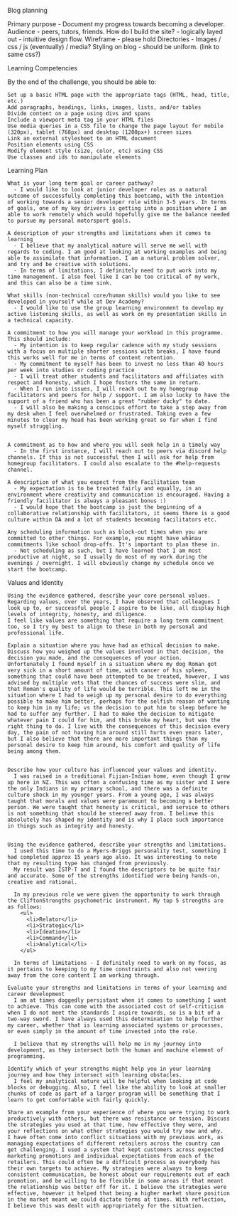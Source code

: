 Blog planning

Primary purpose - Document my progress towards becoming a developer.
Audience - peers, tutors, friends.
How do I build the site? - logically layed out - intuitive design flow.
Wireframe - please hold
Directories - Images / css / js (eventually) / media?
Styling on blog - should be uniform. (link to same css?)




Learning Competencies

By the end of the challenge, you should be able to:

    Set up a basic HTML page with the appropriate tags (HTML, head, title, etc.)
    Add paragraphs, headings, links, images, lists, and/or tables
    Divide content on a page using divs and spans
    Include a viewport meta tag in your HTML files
    Use media queries in a CSS file to change the page layout for mobile (320px), tablet (768px) and desktop (1200px+) screen sizes
    Link an external stylesheet to an HTML document
    Position elements using CSS
    Modify element style (size, color, etc) using CSS
    Use classes and ids to manipulate elements


Learning Plan

    What is your long term goal or career pathway?
      - I would like to look at junior developer roles as a natural outcome of successfully completing this bootcamp, with the intention of working towards a senior developer role within 3-5 years. In terms of goals, one of my key drivers is getting into a position where I am able to work remotely which would hopefully give me the balance needed to pursue my personal motorsport goals.

    A description of your strengths and limitations when it comes to learning
      - I believe that my analytical nature will serve me well with regards to coding. I am good at looking at working examples and being able to assimilate that information. I am a natural problem solver, and try and be creative with solutions. 
      - In terms of limitations, I definitely need to put work into my time management. I also feel like I can be too critical of my work, and this can also be a time sink.

    What skills (non-technical core/human skills) would you like to see developed in yourself while at Dev Academy?
      - I would like to use the group learning environment to develop my active listening skills, as well as work on my presentation skills in a technical capacity.

    A commitment to how you will manage your workload in this programme. This should include:
      - My intention is to keep regular cadence with my study sessions with a focus on multiple shorter sessions with breaks, I have found this works well for me in terms of content retention.
      - My commitment to myself has been to invest no less than 40 hours per week into studies or coding practice
      - I will treat other students and facilitators and affiliates with respect and honesty, which I hope fosters the same in return.
      - When I run into issues, I will reach out to my homegroup facilitators and peers for help / support. I am also lucky to have the support of a friend who has been a great "rubber ducky" to date.
      - I will also be making a conscious effort to take a step away from my desk when I feel overwhelmed or frustrated. Taking even a few minutes to clear my head has been working great so far when I find myself struggling.


    A commitment as to how and where you will seek help in a timely way
      - In the first instance, I will reach out to peers via discord help channels. If this is not successful then I will ask for help from homegroup facilitators. I could also escalate to the #help-requests channel.

    A description of what you expect from the Facilitation team
      - My expectation is to be treated fairly and equally, in an environment where creativity and communication is encouraged. Having a friendly facilitator is always a pleasant bonus :)
      - I would hope that the bootcamp is just the beginning of a collaborative relationship with facilitators, it seems there is a good culture within DA and a lot of students becoming facilitators etc.

    Any scheduling information such as block-out times when you are committed to other things. For example, you might have whānau commitments like school drop-offs. It's important to plan these in.
      - Not scheduling as such, but I have learned that I am most productive at night, so I usually do most of my work during the evenings / overnight. I will obviously change my schedule once we start the bootcamp.


Values and Identity

    Using the evidence gathered, describe your core personal values.
    Regarding values, over the years, I have observed that colleagues I look up to, or successful people I aspire to be like, all display high levels of integrity, honesty, and diligence.
    I feel like values are something that require a long term commitment too, so I try my best to align to these in both my personal and professional life.
    
    Explain a situation where you have had an ethical decision to make. Discuss how you weighed up the values involved in that decision, the decision you made, and the consequences of your action.
    Unfortunately I found myself in a situation where my dog Roman got very sick in a short amount of time, with cancer of his spleen, something that could have been attempted to be treated, however, I was advised by multiple vets that the chances of success were slim, and that Roman's quality of life would be terrible. This left me in the situation where I had to weigh up my personal desire to do everything possible to make him better, perhaps for the selfish reason of wanting to keep him in my life; vs the decision to put him to sleep before he had to suffer any further. I had to make the decision to mitigate whatever pain I could for him, and this broke my heart, but was the right thing to do. I live with the consequences of this decision every day, the pain of not having him around still hurts even years later, but I also believe that there are more important things than my personal desire to keep him around, his comfort and quality of life being among them.


    Describe how your culture has influenced your values and identity.
      I was raised in a traditional Fijian-Indian home, even though I grew up here in NZ. This was often a confusing time as my sister and I were the only Indians in my primary school, and there was a definite culture shock in my younger years. From a young age, I was always taught that morals and values were paramount to becoming a better person. We were taught that honesty is critical, and service to others is not something that should be steered away from. I believe this absolutely has shaped my identity and is why I place such importance in things such as integrity and honesty.


    Using the evidence gathered, describe your strengths and limitations.
      I used this time to do a Myers-Briggs personality test, something I had completed approx 15 years ago also. It was interesting to note that my resulting type has changed from previously.
      My result was ISTP-T and I found the descriptors to be quite fair and accurate. Some of the strengths identified were being hands-on, creative and rational. 

      In my previous role we were given the opportunity to work through the CliftonStrengths psychometric instrument. My top 5 strengths are as follows:
        <ul>
          <li>Relator</li>
          <li>Strategic</li>
          <li>Ideation</li>
          <li>Command</li>
          <li>Analytical</li>
        </ul>

      In terms of limitations - I definitely need to work on my focus, as it pertains to keeping to my time constraints and also not veering away from the core content I am working through.

    Evaluate your strengths and limitations in terms of your learning and career development
      I am at times doggedly persistant when it comes to something I want to achieve. This can come with the associated cost of self-criticism when I do not meet the standards I aspire towards, so is a bit of a two-way sword. I have always used this determination to help further my career, whether that is learning associated systems or processes, or even simply in the amount of time invested into the role.
      
      I believe that my strengths will help me in my journey into development, as they intersect both the human and machine element of programming.

    Identify which of your strengths might help you in your learning journey and how they intersect with learning obstacles.
      I feel my analytical nature will be helpful when looking at code blocks or debugging. Also, I feel like the ability to look at smaller chunks of code as part of a larger program will be something that I learn to get comfortable with fairly quickly. 

    Share an example from your experience of where you were trying to work productively with others, but there was resistance or tension. Discuss the strategies you used at that time, how effective they were, and your reflections on what other strategies you would try now and why.
    I have often come into conflict situations with my previous work, as managing expectations of different retailers across the country can get challenging. I used a system that kept customers across expected marketing promotions and individual expectations from each of the retailers. This could often be a difficult process as everybody has their own targets to achieve. My strategies were always to keep consistent communication, be honest about our requirements out of each promotion, and be willing to be flexible in some areas if that meant the relationship was better off for it. I believe the strategies were effective, however it helped that being a higher market share position in the market meant we could dictate terms at times. With reflection, I believe this was dealt with appropriately for the situation.